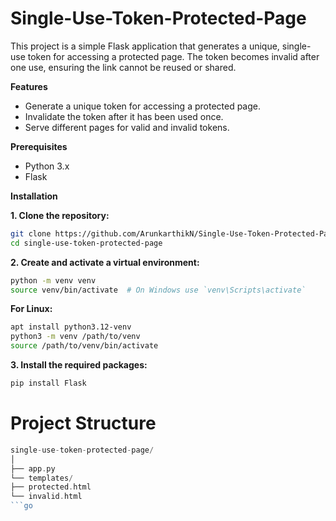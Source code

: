 # Single-Use-Token-Protected-Page
This project is a simple Flask application that generates a unique, single-use token for accessing a protected page. The token becomes invalid after one use, ensuring the link cannot be reused or shared.

**Features**

* Generate a unique token for accessing a protected page.
* Invalidate the token after it has been used once.
* Serve different pages for valid and invalid tokens.

**Prerequisites**
* Python 3.x
* Flask

**Installation**

**1. Clone the repository:**

```sh
git clone https://github.com/ArunkarthikN/Single-Use-Token-Protected-Page.git
cd single-use-token-protected-page

```

**2. Create and activate a virtual environment:**

```sh
python -m venv venv
source venv/bin/activate  # On Windows use `venv\Scripts\activate`


```

**For Linux:**

```sh
apt install python3.12-venv
python3 -m venv /path/to/venv
source /path/to/venv/bin/activate
```

**3. Install the required packages:**

```sh
pip install Flask
```

# Project Structure

```go
single-use-token-protected-page/
│
├── app.py
└── templates/
├── protected.html
└── invalid.html
```go


